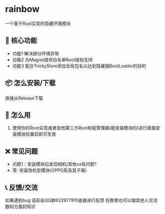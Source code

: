 # rainbow
一个基于Rust实现的隐藏环境模块

## 🌟 核心功能
- 功能1 解决部分环境异常
- 功能2 为Magisk提供白名单Root授权支持
- 功能3 配合TrickyStore添加全局包名以达到隐藏强BootLoader的目的

## 📦 怎么安装/下载
直接从Release下载

## 🚀 怎么用
1. 使用你的Root实现或者其他第三方Root权能管理器(能安装模块的)进行直接安装模块后重启即可生效

## ❌ 常见问题
- 问题1：安装模块后发现相机/其他xx有问题?
- 答: 安装改机型模块(OPPO系及其子属)

## 📞 反馈/交流
如果遇到bug 请前往QQ群622977915直接进行反馈 在群里也可以跟其他人交流数码方面的知识
